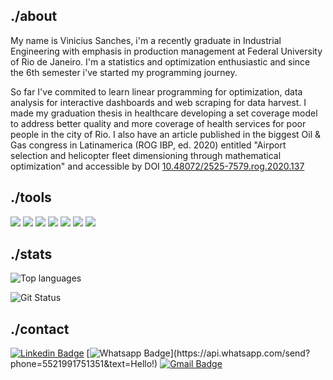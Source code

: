 ## ./about

My name is Vinicius Sanches, i'm a recently graduate in Industrial Engineering with emphasis in production management at Federal University of Rio de Janeiro. I'm a statistics and optimization enthusiastic and since the 6th semester i've started my programming journey.

So far I've commited to learn linear programming for optimization, data analysis for interactive dashboards and web scraping for data harvest. I made my graduation thesis in healthcare developing a set coverage model to address better quality and more coverage of health services for poor people in the city of Rio. I also have an article published in the biggest Oil & Gas congress in Latinamerica (ROG IBP, ed. 2020) entitled "Airport selection and helicopter fleet dimensioning through mathematical optimization" and accessible by DOI [10.48072/2525-7579.rog.2020.137](https://doi.org/10.48072/2525-7579.rog.2020.137)

## ./tools

![](https://img.shields.io/badge/Code-Python-informational?style=flat&logo=python&logoColor=white&color=3776AB)
![](https://img.shields.io/badge/Editor-Jupyter-informational?style=flat&logo=jupyter&logoColor=white&color=F37626)
![](https://img.shields.io/badge/Editor-VSCode-informational?style=flat&logo=visual-studio-code&logoColor=white&color=007ACC)
![](https://img.shields.io/badge/Tools-Pandas-informational?style=flat&logo=pandas&logoColor=white&color=150458)
![](https://img.shields.io/badge/Tools-Selenium-informational?style=flat&logo=selenium&logoColor=white&color=43B02A)
![](https://img.shields.io/badge/Tools-Dash-informational?style=flat&logo=plotly&logoColor=white&color=3F4F75)
![](https://img.shields.io/badge/Cloud-Heroku-informational?style=flat&logo=heroku&logoColor=white&color=430098)

## ./stats

![Top languages](https://github-readme-stats.vercel.app/api/top-langs/?username=vinismachadoo&show_icons=true&hide_border=true&text_color=c9cacc&title_color=ffffff&bg_color=1d1f21)

![Git Status](https://github-readme-stats.vercel.app/api?username=vinismachadoo&show_icons=true&hide_border=true&count_private=true&title_color=ffffff&text_color=c9cacc&bg_color=1d1f21)

## ./contact

[![Linkedin Badge](https://img.shields.io/badge/-LinkedIn-blue?style=for-the-badge&logo=Linkedin&logoColor=white&link=https://www.linkedin.com/in/vinismachadoo/)](https://www.linkedin.com/in/vinismachadoo/)
[![Whatsapp Badge](https://img.shields.io/badge/-Whatsapp-4CA143?style=for-the-badge&labelColor=4CA143&logo=whatsapp&logoColor=white&link=https://api.whatsapp.com/send?phone=5521991751351&text=Hello!)](https://api.whatsapp.com/send?phone=5521991751351&text=Hello!)
[![Gmail Badge](https://img.shields.io/badge/-Gmail-c14438?style=for-the-badge&logo=Gmail&logoColor=white&link=mailto:vinicius.sanches@poli.ufrj.br)](mailto:vinicius.sanches@poli.ufrj.br)
